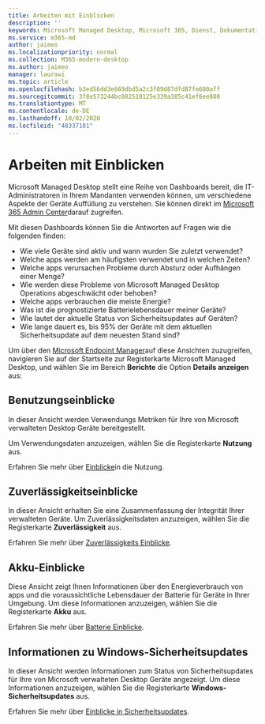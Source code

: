 ```yaml
---
title: Arbeiten mit Einblicken
description: ''
keywords: Microsoft Managed Desktop, Microsoft 365, Dienst, Dokumentation
ms.service: m365-md
author: jaimeo
ms.localizationpriority: normal
ms.collection: M365-modern-desktop
ms.author: jaimeo
manager: laurawi
ms.topic: article
ms.openlocfilehash: b3ed56dd3e669dbd5a2c3f09d87dfd87fe680aff
ms.sourcegitcommit: 3f8e573244bc082518125e339a385c41ef6ee800
ms.translationtype: MT
ms.contentlocale: de-DE
ms.lasthandoff: 10/02/2020
ms.locfileid: "48337181"
---
```

# <a name="work-with-insights"></a>Arbeiten mit Einblicken

Microsoft Managed Desktop stellt eine Reihe von Dashboards bereit, die IT-Administratoren in Ihrem Mandanten verwenden können, um verschiedene Aspekte der Geräte Auffüllung zu verstehen. Sie können direkt im [Microsoft 365 Admin Center](https://admin.microsoft.com/adminportal/home?previewoff=false#/microsoftmanageddesktop)darauf zugreifen.

Mit diesen Dashboards können Sie die Antworten auf Fragen wie die folgenden finden:

- Wie viele Geräte sind aktiv und wann wurden Sie zuletzt verwendet?
- Welche apps werden am häufigsten verwendet und in welchen Zeiten?
- Welche apps verursachen Probleme durch Absturz oder Aufhängen einer Menge?
- Wie werden diese Probleme von Microsoft Managed Desktop Operations abgeschwächt oder behoben?
- Welche apps verbrauchen die meiste Energie?
- Was ist die prognostizierte Batterielebensdauer meiner Geräte?
- Wie lautet der aktuelle Status von Sicherheitsupdates auf Geräten?
- Wie lange dauert es, bis 95% der Geräte mit dem aktuellen Sicherheitsupdate auf dem neuesten Stand sind?

Um über den [Microsoft Endpoint Manager](https://endpoint.microsoft.com/)auf diese Ansichten zuzugreifen, navigieren Sie auf der Startseite zur Registerkarte Microsoft Managed Desktop, und wählen Sie im Bereich **Berichte** die Option **Details anzeigen** aus:

<!--Update picture to show in MEM [Admin center with Reports area in the upper right including the device reports card and the "view details" link.](../../media/insights_overview.png)-->


## <a name="usage-insights"></a>Benutzungseinblicke
In dieser Ansicht werden Verwendungs Metriken für Ihre von Microsoft verwalteten Desktop Geräte bereitgestellt. 

Um Verwendungsdaten anzuzeigen, wählen Sie die Registerkarte **Nutzung** aus.

Erfahren Sie mehr über [Einblicke](usage-insights.md)in die Nutzung.

## <a name="reliability-insights"></a>Zuverlässigkeitseinblicke
In dieser Ansicht erhalten Sie eine Zusammenfassung der Integrität Ihrer verwalteten Geräte. Um Zuverlässigkeitsdaten anzuzeigen, wählen Sie die Registerkarte **Zuverlässigkeit** aus.

Erfahren Sie mehr über [Zuverlässigkeits Einblicke](reliability-insights.md).

## <a name="battery-insights"></a>Akku-Einblicke
Diese Ansicht zeigt Ihnen Informationen über den Energieverbrauch von apps und die voraussichtliche Lebensdauer der Batterie für Geräte in Ihrer Umgebung. Um diese Informationen anzuzeigen, wählen Sie die Registerkarte **Akku** aus.

Erfahren Sie mehr über [Batterie Einblicke](battery-insights.md).

## <a name="windows-security-update-insights"></a>Informationen zu Windows-Sicherheitsupdates
In dieser Ansicht werden Informationen zum Status von Sicherheitsupdates für Ihre von Microsoft verwalteten Desktop Geräte angezeigt. Um diese Informationen anzuzeigen, wählen Sie die Registerkarte **Windows-Sicherheitsupdates** aus.

Erfahren Sie mehr über [Einblicke in Sicherheitsupdates](security-update-insights.md).
